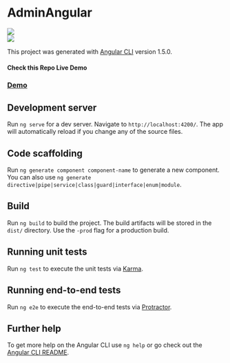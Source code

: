 # AdminAngular
<a href="https://wrappixel.com">
<img src="https://wrappixel.com/wp-content/uploads/2017/03/wp-updated-logo.jpg" /></a>
<br/>

<a href="https://wrappixel.com/templates/adminpro-angular-dashboard/">
<img src="https://wrappixel.com/demos/images/admin-pro-angular-v-promotion.jpg"/></a>


This project was generated with [Angular CLI](https://github.com/angular/angular-cli) version 1.5.0.
<h4>Check this Repo Live Demo</h4>
<h3><a href=""https://wrappixel.com/demos/angular-admin-templates/admin-pro-angular-lite/>Demo</a></h3>

## Development server

Run `ng serve` for a dev server. Navigate to `http://localhost:4200/`. The app will automatically reload if you change any of the source files.

## Code scaffolding

Run `ng generate component component-name` to generate a new component. You can also use `ng generate directive|pipe|service|class|guard|interface|enum|module`.

## Build

Run `ng build` to build the project. The build artifacts will be stored in the `dist/` directory. Use the `-prod` flag for a production build.

## Running unit tests

Run `ng test` to execute the unit tests via [Karma](https://karma-runner.github.io).

## Running end-to-end tests

Run `ng e2e` to execute the end-to-end tests via [Protractor](http://www.protractortest.org/).

## Further help

To get more help on the Angular CLI use `ng help` or go check out the [Angular CLI README](https://github.com/angular/angular-cli/blob/master/README.md).
